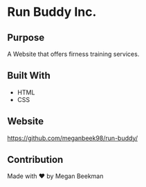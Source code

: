 # Run Buddy Inc.

## Purpose
A Website that offers firness training services.

## Built With
* HTML
* CSS

## Website 
https://github.com/meganbeek98/run-buddy/

## Contribution
Made with ❤️ by Megan Beekman
